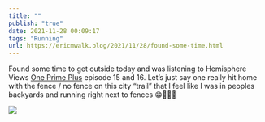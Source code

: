 ```yaml
---
title: ""
publish: "true"
date: 2021-11-28 00:09:17
tags: "Running"
url: https://ericmwalk.blog/2021/11/28/found-some-time.html
---
```


Found some time to get outside today and was listening to Hemisphere Views [One Prime Plus](https://www.patreon.com/HemisphericViews) episode 15 and 16. Let’s just say one really hit home with the fence / no fence on this city “trail” that I feel like I was in peoples backyards and running right next to fences 😁🏃🏻‍♂️

![](https://ericmwalk.blog/uploads/2021/935cf6df49.jpg)